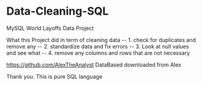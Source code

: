 # Data-Cleaning-SQL
MySQL World Layoffs Data Project


What this Project did in term of cleaning data
-- 1. check for duplicates and remove any
-- 2. standardize data and fix errors
-- 3. Look at null values and see what 
-- 4. remove any columns and rows that are not necessary 


https://github.com/AlexTheAnalyst DataBased downloaded from Alex

Thank you. This is pure SQL language
